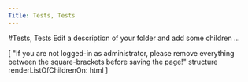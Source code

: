 ```yaml
---
Title: Tests, Tests
---
```

#Tests, Tests
Edit a description of your folder and add some children ...

[ "If you are not logged-in as administrator, please remove everything between the square-brackets before saving the page!"
structure renderListOfChildrenOn: html ]
